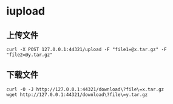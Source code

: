 # iupload

## 上传文件
~~~
curl -X POST 127.0.0.1:44321/upload -F "file1=@x.tar.gz" -F "file2=@y.tar.gz"
~~~

## 下载文件
~~~
curl -O -J http://127.0.0.1:44321/download\?file\=x.tar.gz
wget http://127.0.0.1:44321/download\?file\=y.tar.gz
~~~